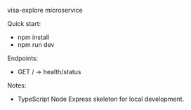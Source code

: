 visa-explore microservice

Quick start:

- npm install
- npm run dev

Endpoints:
- GET / -> health/status

Notes:
- TypeScript Node Express skeleton for local development.
